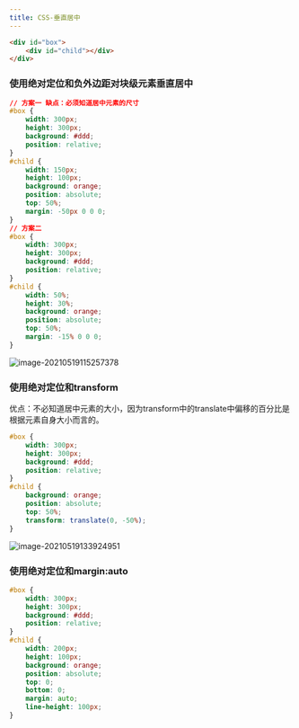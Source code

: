```yaml
---
title: CSS-垂直居中
---
```


```html
<div id="box">
    <div id="child"></div>
</div>
```

### 使用绝对定位和负外边距对块级元素垂直居中

```css
// 方案一 缺点：必须知道居中元素的尺寸
#box {
    width: 300px;
    height: 300px;
    background: #ddd;
    position: relative;
}
#child {
    width: 150px;
    height: 100px;
    background: orange;
    position: absolute;
    top: 50%;
    margin: -50px 0 0 0; 
}
// 方案二
#box {
    width: 300px;
    height: 300px;
    background: #ddd;
    position: relative;
}
#child {
    width: 50%;
    height: 30%;
    background: orange;
    position: absolute;
    top: 50%;
    margin: -15% 0 0 0;
}
```

![image-20210519115257378](https://pic.tinsfox.com/uPic/image-20210519115257378.png)

### 使用绝对定位和transform

优点：不必知道居中元素的大小，因为transform中的translate中偏移的百分比是根据元素自身大小而言的。

```css
#box {
    width: 300px;
    height: 300px;
    background: #ddd;
    position: relative;
}
#child {
    background: orange;
    position: absolute;
    top: 50%;
    transform: translate(0, -50%);
}
```

![image-20210519133924951](https://pic.tinsfox.com/uPic/image-20210519133924951.png)

### 使用绝对定位和margin:auto

```css
#box {
    width: 300px;
    height: 300px;
    background: #ddd;
    position: relative;
}
#child {
    width: 200px;
    height: 100px;
    background: orange;
    position: absolute;
    top: 0;
    bottom: 0;
    margin: auto;
    line-height: 100px;
}
```

